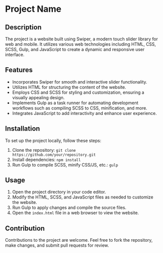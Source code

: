 # Project Name

## Description
The project is a website built using Swiper, a modern touch slider library for web and mobile. It utilizes various web technologies including HTML, CSS, SCSS, Gulp, and JavaScript to create a dynamic and responsive user interface.

## Features
- Incorporates Swiper for smooth and interactive slider functionality.
- Utilizes HTML for structuring the content of the website.
- Employs CSS and SCSS for styling and customization, ensuring a visually appealing design.
- Implements Gulp as a task runner for automating development workflows such as compiling SCSS to CSS, minification, and more.
- Integrates JavaScript to add interactivity and enhance user experience.

## Installation
To set up the project locally, follow these steps:
1. Clone the repository: `git clone https://github.com/your/repository.git`
2. Install dependencies: `npm install`
3. Run Gulp to compile SCSS, minify CSS/JS, etc.: `gulp`

## Usage
1. Open the project directory in your code editor.
2. Modify the HTML, SCSS, and JavaScript files as needed to customize the website.
3. Run Gulp to apply changes and compile the source files.
4. Open the `index.html` file in a web browser to view the website.

## Contribution
Contributions to the project are welcome. Feel free to fork the repository, make changes, and submit pull requests for review.
